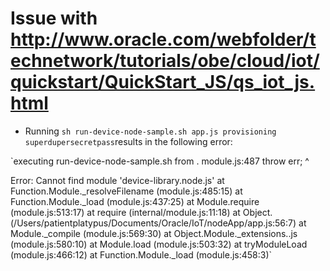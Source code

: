 # Issue with http://www.oracle.com/webfolder/technetwork/tutorials/obe/cloud/iot/quickstart/QuickStart_JS/qs_iot_js.html

- Running `sh run-device-node-sample.sh app.js provisioning superdupersecretpass`results in the following error:

`executing run-device-node-sample.sh from .
module.js:487
    throw err;
    ^

Error: Cannot find module 'device-library.node.js'
    at Function.Module._resolveFilename (module.js:485:15)
    at Function.Module._load (module.js:437:25)
    at Module.require (module.js:513:17)
    at require (internal/module.js:11:18)
    at Object.<anonymous> (/Users/patientplatypus/Documents/Oracle/IoT/nodeApp/app.js:56:7)
    at Module._compile (module.js:569:30)
    at Object.Module._extensions..js (module.js:580:10)
    at Module.load (module.js:503:32)
    at tryModuleLoad (module.js:466:12)
    at Function.Module._load (module.js:458:3)`

